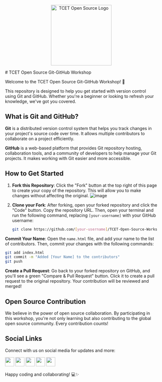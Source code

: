 <p align="center">
  <img src="https://github.com/tcet-opensource.png" alt="TCET Open Source Logo" width="200">
</p>
# TCET Open Source Git-GitHub Workshop

Welcome to the TCET Open Source Git-GitHub Workshop! 🚀

This repository is designed to help you get started with version control using Git and GitHub. Whether you're a beginner or looking to refresh your knowledge, we've got you covered.

## What is Git and GitHub?

**Git** is a distributed version control system that helps you track changes in your project's source code over time. It allows multiple contributors to collaborate on a project efficiently.

**GitHub** is a web-based platform that provides Git repository hosting, collaboration tools, and a community of developers to help manage your Git projects. It makes working with Git easier and more accessible.

## How to Get Started

1. **Fork this Repository**: Click the "Fork" button at the top right of this page to create your copy of the repository. This will allow you to make changes without affecting the original.
![image](https://github.com/Aisu2635/git-workshop/assets/104310687/d0dfcad9-4212-4021-8272-c2965d74c6cc)

2. **Clone your Fork**: After forking, open your forked repository and click the "Code" button. Copy the repository URL. Then, open your terminal and run the following command, replacing `[your-username]` with your GitHub username:

   ```bash
   git clone https://github.com/[your-username]/TCET-Open-Source-Workshop.git
   ```
**Commit Your Name**: Open the `name.html` file, and add your name to the list of contributors. Then, commit your changes with the following commands:
```bash
git add index.html
git commit -m "Added [Your Name] to the contributors"
git push
```
**Create a Pull Request**: Go back to your forked repository on GitHub, and you'll see a green "Compare & Pull Request" button. Click it to create a pull request to the original repository. Your contribution will be reviewed and merged!

## Open Source Contribution
We believe in the power of open source collaboration. By participating in this workshop, you're not only learning but also contributing to the global open source community. Every contribution counts!

## Social Links

Connect with us on social media for updates and more:

[<img src="https://cdn.jsdelivr.net/gh/devicons/devicon/icons/twitter/twitter-original.svg" width="30">](https://twitter.com/tcetopensource)
[<img src="https://cdn.jsdelivr.net/gh/devicons/devicon/icons/instagram/instagram-original.svg" width="30">](https://www.instagram.com/tcetopensource/)
[<img src="https://cdn.jsdelivr.net/gh/devicons/devicon/icons/github/github-original.svg" width="30">](https://github.com/tcet-opensource)
[<img src="https://cdn.jsdelivr.net/gh/devicons/devicon/icons/youtube/youtube-original.svg" width="30">](https://www.youtube.com/@tcetopensource)
[<img src="https://cdn.jsdelivr.net/gh/devicons/devicon/icons/discord/discord-original.svg" width="30">](https://discord.com/invite/r7ZhAREg2M)

Happy coding and collaborating! 💻✨
